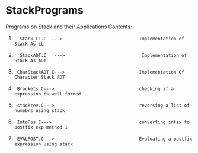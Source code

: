 # StackPrograms
Programs on Stack and their Applications
Contents:


1.       Stack_LL.C  --->                             Implementation of Stack As LL      

2.       StackADT.C   --->                             Implementation of Stack As ADT   

3.      CharStackADT.C--->                            Implementation Of Character Stack ADT

4.      Brackets.C--->                                checking if a expression is well formed

5.      stackrev.C--->                                reversing a list of numebrs using stack

6.      IntoPos.C--->                                 converting infix to postfix exp method 1

7.      EVALPOST.C--->                                Evaluating a postfix expression using stack
